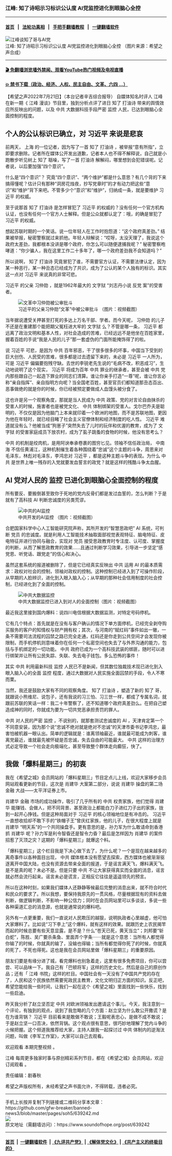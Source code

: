 ### 江峰: 知了诗昭示习标识公认度 AI党监控进化到眼脑心全控
------------------------

#### [首页](https://github.com/gfw-breaker/banned-news3/blob/master/README.md) &nbsp;&nbsp;|&nbsp;&nbsp; [法轮功真相](https://github.com/begood0513/basic/blob/master/README.md)  &nbsp;&nbsp;|&nbsp;&nbsp; [手把手翻墙教程](https://github.com/gfw-breaker/guides/wiki)  &nbsp;&nbsp;|&nbsp;&nbsp; [一键翻墙软件](https://github.com/gfw-breaker/nogfw/blob/master/README.md)  



<div><img alt="江峰谈知了哥与AI党" src="https://img.soundofhope.org/2022-07/1658375259712-1658425777707.jpeg"/>
<br/><figcaption class="caption">
 江峰: 知了诗昭示习标识公认度 AI党监控进化到眼脑心全控 （图片来源：希望之声合成）
</figcaption></div><hr/>

#### [ 🎬  免翻墙浏览墙外禁闻、观看YouTube热门视频及电视直播](https://github.com/gfw-breaker/HelloWorld)

#### [ 💥  禁书下载（政治、经济、人权、民主自由、文革、六四 ...）](https://github.com/gfw-breaker/books/blob/master/README.md)

<div><div class="Content__Wrapper sc-1bvya0-0 grZQxZ">
 <p class="meta-top">
  <span class="meta">
   【希望之声2022年7月21日】（本台记者辛吉综合报导）
  </span>
  自媒体知名时评人
  <ok href="/term/3461">
   江峰
  </ok>
  在新一期《
  <ok href="/term/3461">
   江峰
  </ok>
  漫谈》节目里，独到分析点评了进日
  <ok href="/term/762155">
   知了
  </ok>
  <ok href="/term/55076">
   打油诗
  </ok>
  带来的舆情效应所反映出的问题，以及
  <ok href="/term/1059">
   中共
  </ok>
  大数据科技手段严密
  <ok href="/term/3718">
   监控
  </ok>
  人民，已达到眼脑心全面控制的程度。
 </p>
 <h2>
  个人的公认标识已确立，对
  <ok href="/term/1063">
   习近平
  </ok>
  来说是悲哀
 </h2>
 <p>
  前两天，
  <ok href="/term/2303">
   上海
  </ok>
  的一位记者，因为写了一首
  <ok href="/term/762155">
   知了
  </ok>
  <ok href="/term/55076">
   打油诗
  </ok>
  ，被举报“意有所指”，立即要求删除。记者所在媒体公开发出道歉，记者本人也不得不解释说，自己就是小跑散步听见树上
  <ok href="/term/762155">
   知了
  </ok>
  聒噪，写了一首
  <ok href="/term/55076">
   打油诗
  </ok>
  解解闷，哪里想到会犯错误呢。记者说，以后要加强“四个意识”。
 </p>
 <p>
  什么是“四个意识”？ 究竟“四个意识”、“两个维护”都是什么意思？有几个背的下来搞得懂呢？估计只有那种“洞房花烛夜，抄写党章时”的才有动力把这些“意识”和“维护”背下来吧。不管多少个“意识”和“维护”，归纳成一条，就是要维护
  <ok href="/term/1063">
   习近平
  </ok>
  的权威。
 </p>
 <p>
  至于说那首
  <ok href="/term/762155">
   知了
  </ok>
  <ok href="/term/55076">
   打油诗
  </ok>
  是怎样冒犯了
  <ok href="/term/1063">
   习近平
  </ok>
  的权威的？没有任何一个官方机构认证，也没有任何一个官方人士解释。但是公众就都认定了：哦，的确是冒犯了
  <ok href="/term/1063">
   习近平
  </ok>
  的权威。
 </p>
 <p>
  想起苏联时期的一个笑话。说一位年轻人在工作时抱怨道：“这个政府真差劲。” 结果被举报，秘密警察就过来抓他。年轻人辩解说：“哎呀，太没天理了，我说这个政府太差劲，我都根本没讲是哪个政府，你怎么可以随便逮捕我呢？” 秘密警察咆哮道：“你少骗人，我在这里工作二十多年了，哪一个政府差劲我不会知道吗？”
 </p>
 <p>
  所以说啊，
  <ok href="/term/762155">
   知了
  </ok>
  <ok href="/term/55076">
   打油诗
  </ok>
  究竟冒犯了谁，不需要官方认证，不需要法律认定，因为某一种恶行，某一种丑态已经成为了共识，成为了公认的某个人独有的标识。其实这一点对
  <ok href="/term/1063">
   习近平
  </ok>
  来说真的非常可悲。
 </p>
 <p>
  <ok href="/term/1063">
   习近平
  </ok>
  的父亲
  <ok href="/term/3460">
   习仲勋
  </ok>
  ，就是1962年最大的
  <ok href="/term/30129">
   文字狱
  </ok>
  “刘志丹小说
  <ok href="/term/175949">
   反党
  </ok>
  案”的受害者。
 </p>
 <figure class="OImage__StyledFigure-sc-1lfley0-0 hHSfVg">
  <img alt="文革中习仲勋被公审批斗" src="https://img.soundofhope.org/2022-07/1658425208939.jpg"/>
  <br/><figcaption>
   习近平的父亲习仲勋“文革”中被公审批斗 （图片：视频截图）
  </figcaption>
 </figure>
 <p>
  当年据说遭受关押甚至打死的多达上万名干部、学者。而今天呢，
  <ok href="/term/3460">
   习仲勋
  </ok>
  的儿子不还是在重建那个能把期父冤枉进大牢的
  <ok href="/term/30129">
   文字狱
  </ok>
  么？不管是哪一条，
  <ok href="/term/1063">
   习近平
  </ok>
  都远离了政治文明和基本人性，对社会造成的苦难，已经远远不是他坐在百姓家里，握着百姓的手说“我是人民的儿子”那一套虚伪的门面所能掩饰得了的啦。
 </p>
 <p>
  说
  <ok href="/term/1063">
   习近平
  </ok>
  可悲，是因为
  <ok href="/term/1059">
   中共
  </ok>
  百年邪恶，干了很多很多的坏事，中国当下受到的巨大创伤、人民受的苦难，很多都是过去遗留下来的，未必是
  <ok href="/term/1063">
   习近平
  </ok>
  一人所为，可是
  <ok href="/term/1063">
   习近平
  </ok>
  偏偏要抱残守缺。去世的李锐老先生说的“毛病不改，积恶成习”，生动地说明了这个现实，
  <ok href="/term/1063">
   习近平
  </ok>
  将成为百年
  <ok href="/term/1059">
   中共
  </ok>
  罪业的继承者，甚至会被
  <ok href="/term/1059">
   中共
  </ok>
  党内那些跟自己一起造下罪业的同志们清算。谁让你亲手打造“一尊”呢，谁让你言必称“亲自指挥”、亲自指明方向呢？当全国老百姓，甚至官员们都知道那丑态百出、恶事做绝的就是你的时候，你已经被预定要做成人血馒头被分食了。
 </p>
 <p>
  这也许是另一个观察角度，那就是当人民成为
  <ok href="/term/1059">
   中共
  </ok>
  政策、党的对言论自由抹杀的受害人的时候，施害者也是被党文化、
  <ok href="/term/1059">
   中共
  </ok>
  体制绑架的受害人。戈尔巴乔夫是聪明的，不仅仅是因为他脑门上本来就印着一个欧洲的地图，而不是苏联地图，更因为他在年轻时，就已经目睹了社会主义官僚体制和经济制度的吃人性。
  <ok href="/term/1063">
   习近平
  </ok>
  难道就没有么？他被当成“狗崽子”突然失去了儿时的玩伴和优渥的教育，成为了
  <ok href="/term/30129">
   文字狱
  </ok>
  的受害家庭成员下放农村，成为了虱子跳蚤的食物的时候，他没有思考么？
 </p>
 <p>
  <ok href="/term/1059">
   中共
  </ok>
  的机制是绞肉机，是用阿谀奉承卷裹的图穷匕见。领袖不信任政治局，
  <ok href="/term/3731">
   中南海
  </ok>
  不信任黄浦江，这种机制催生着各种围绕着“忠诚”这个主题的斗争，周恩来对毛泽东，林彪对毛泽东，李鸿忠对
  <ok href="/term/1063">
   习近平
  </ok>
  ，都是这种主题斗争的表现。为什么
  <ok href="/term/1059">
   中共
  </ok>
  是世界上唯一残存的入党就要发血誓言的政党？就是这样的残酷斗争太血腥。
 </p>
 <h2>
  <ok href="/term/3245">
   AI
  </ok>
  党对人民的
  <ok href="/term/3718">
   监控
  </ok>
  已进化到眼脑心全面控制的程度
 </h2>
 <p>
  所有要反、要搬倒甚至致你于死地的党内反骨们都是发过血誓的，怎么判断？于是就有了高科技
  <ok href="/term/3245">
   AI
  </ok>
  判断忠诚度的另类荒谬。
 </p>
 <figure class="OImage__StyledFigure-sc-1lfley0-0 hHSfVg">
  <img alt="中共的AI监控" src="https://img.soundofhope.org/2022-07/1658425463726.jpg"/>
  <br/><figcaption>
   中共开发的AI监控 （图片：视频截图）
  </figcaption>
 </figure>
 <p>
  合肥国家科学中心人工智能研究院声称，其所开发的“智慧思政吧”
  <ok href="/term/3245">
   AI
  </ok>
  系统，可判断
  <ok href="/term/198124">
   党员
  </ok>
  的忠诚度。就是利用人工智能技术抽取面部视觉表观特征、脑电特征、皮电特征并进行协同与融合，实现对
  <ok href="/term/198124">
   党员
  </ok>
  接受思政教育时专注度、认可度、掌握度的判断，从而了解思政教育的效果......且通过判断学习效果，引导进一步坚定“感党恩、听党话、跟党走”的信心和决心。
 </p>
 <p>
  虽然这套系统的报道被删除了，但是它已经真实反映出
  <ok href="/term/1059">
   中共
  </ok>
  运用
  <ok href="/term/3245">
   AI
  </ok>
  的最本质需求：政权对社会的控制，领袖对政权的控制。这种控制已经进入到了可操作阶段，从早期的人脸辨识，进化到入眼入脑入心；从早期的那种社会信用制度的社会控制，已经进化到了全面的控制。
 </p>
 <figure class="OImage__StyledFigure-sc-1lfley0-0 hHSfVg">
  <img alt="中共大数据监控" src="https://img.soundofhope.org/2022-07/1658425617152.jpg"/>
  <br/><figcaption>
   中共大数据监控已进入到对人的全面控制（图片：视频截图）
  </figcaption>
 </figure>
 <p>
  最近我这里接到国内爆料：说四川电信根据大数据监测，对特定号码停机。
 </p>
 <p>
  它有几个特点：首先就是在没有与客户确认的情况下单方面停机，已经完全剥夺购买服务的客户的知情权与财产拥有权；其次，与河南的“赋红码”事件如出一辙，一条不需要司法流程的囚禁之路已完全走通，红码还是你走到公共空间才会发现你被限制，而手机停机则意味着你在任何一个私密空间也失去了与外界沟通的能力，包括与手机绑定的一切功能。
  <ok href="/term/1059">
   中共
  </ok>
  政府已成为一个高科技武装的绑匪，随时可以进行绑架并让所有公民失踪、失联、失去电子钱包。多么恐怖的事件！
 </p>
 <p>
  其实
  <ok href="/term/1059">
   中共
  </ok>
  利用最新科技
  <ok href="/term/3718">
   监控
  </ok>
  人民已不是新闻，但其数位独裁技术现已进化到入眼入脑入心的全面
  <ok href="/term/3718">
   监控
  </ok>
  程度，通过大数据对人民实施全面囚禁的手段，令人不寒而栗。
 </p>
 <p>
  当然，我还是鼓励大家有不同的观察角度。
  <ok href="/term/762155">
   知了
  </ok>
  <ok href="/term/55076">
   打油诗
  </ok>
  ，塑造了新的
  <ok href="/term/762155">
   知了
  </ok>
  哥，就跟说小熊维尼、说包子，还有我说的习三怕、习三世一样，都成了专属名词，就跟前苏联的笑话一样：我二十年警察了，还不知道哪个政府真差劲么。在把自己塑造成神的同时，你就成为要为一切共党恶承担责罚的罪人。
 </p>
 <p>
  <ok href="/term/1059">
   中共
  </ok>
  对人民的严密
  <ok href="/term/3718">
   监控
  </ok>
  ，不说别的，就那套测试忠诚度的
  <ok href="/term/3245">
   AI
  </ok>
  ，天津肯定第一个不同意安装，因为那个说“忠诚不绝对就是绝对不忠诚”的天津市委书记李鸿忠，最害怕被机器一眼认出。简单的逻辑就是：谁离领袖最近，谁就最可能成为刺客，谁离党最近，谁就最先被怀疑是否忠诚，失去自由的可能最大。
  <ok href="/term/1059">
   中共
  </ok>
  这样的治理方式必定导致一个社会走向极端化，甚至导致整个群体走向癫狂，快了。
 </p>
 <h2>
  我做「爆料星期三」的初衷
 </h2>
 <p>
  我在《希望之城》会员网站的「爆料星期三」节目定点儿上线，欢迎大家移步会员网站观看更新的节目，这次是
  <ok href="/term/3108">
   肖建华
  </ok>
  大案第二部分，说说
  <ok href="/term/3108">
   肖建华
  </ok>
  操盘的第二场
  <ok href="/term/3667">
   金融
  </ok>
  大战——太平洋证券上市。
 </p>
 <p>
  <ok href="/term/3108">
   肖建华
  </ok>
  <ok href="/term/3667">
   金融
  </ok>
  市场的成功操作，吸引了几乎所有的
  <ok href="/term/1059">
   中共
  </ok>
  权贵家族，他们觉得
  <ok href="/term/3108">
   肖建华
  </ok>
  能赚钱、会做人，把不同背景、甚至政治上都能白刀子进红刀子出的家族，拢到一起开心挣钱。但是这种局面对于
  <ok href="/term/1063">
   习近平
  </ok>
  的核心领袖地位是有冲击的。
  <ok href="/term/1063">
   习近平
  </ok>
  一直想收拾却不敢下手的“铁帽子王”曾庆红家族，他的儿子，在很大程度上就是
  <ok href="/term/3108">
   肖建华
  </ok>
  “明天系”的一个共同操盘手。更有意思的是，孙力军为什么敢请命到香港抓
  <ok href="/term/3108">
   肖建华
  </ok>
  呢？孙力军是利令智昏还是智令力昏？最后是怎样因为
  <ok href="/term/3108">
   肖建华
  </ok>
  的案件招惹了灭顶之灾？这期的「爆料星期三」就爆这个料。
 </p>
 <p>
  「爆料星期三」这个栏目我是下决心做下去了，为什么呢？一个是现在越来越多的离奇事件以各种面目出现，
  <ok href="/term/1059">
   中共
  </ok>
  媒体根本没有愿望去探索，西方媒体也被渐渐驱逐离开中国大陆，也没有资源去带来全面的报道，于是谣言满天飞，爆料满天飞。是不是真的呢？未必不是。但是只要
  <ok href="/term/1059">
   中共
  </ok>
  不让大家获得真实而全面的消息，谣言就必然会流行起来。谣言未必是谎言，正相反它往往是遥遥领先的预言。
 </p>
 <p>
  所以在这种时刻，如果我们媒体人还静静等候最后完整的消息出来，就不符合时代和民众的要求了。所以我想，要保持我原先的一贯风格，尽量根据现有的资料去做判断，做逻辑判断，不影响一种公信力；同时在会员网站里可以多谈谈，多说一些各种渠道汇总的消息源，也就是通常说的爆料吧。
 </p>
 <p>
  另外有一点更重要，我们一直说对人民欺压的越狠，说明执政者心里越虚，他可怕大家爆料了。比如说“习下李上”这个爆料，就有这样的效果。就跟历史上农民揭竿而起的时候总要有些天意显露，是不是？什么“苍天已死，黄天当立”；刘邦要“斩白蛇”，陈胜、吴广要杀条鱼、里面弄个字条⋯⋯就是这个意思：当所有人都觉得你输了的时候，你就真的输了，没输也得输；当所有都觉得你死了的时候，你就真的死了，不死也得死。这也是我在会员网站里做「爆料星期三」的重要原因。
 </p>
 <p>
  朋友们要是有缘分进了城，看完爆料也别急着走，这里有很多免费项目，你可以尝尝、可以品味一下。我自己有「巴顿将军」这样的历史文化，然后是自己的原创作品；还有「
  <ok href="/term/3461">
   江峰
  </ok>
  书院」这样的栏目。中国社会有一天没有了中国共产党的存在了，人民和这个民族依然需要宪政民主教育，文化文明归正方面的知识。反正吧，希望您能给我一些时间，让我们一起在这个《希望之城》里面找到一些快乐，找到一些启迪。
 </p>
 <p>
  昨天我分析了赵立坚否定
  <ok href="/term/1059">
   中共
  </ok>
  对欧洲领袖发出邀请这个事儿。今天，我注意到一个评论，有独到的观点，说到了我忽略的几个方面：赵立坚为什么敢公开撒谎？是在为谁背锅？
  <ok href="/term/1063">
   习近平
  </ok>
  目前看来是敢做不敢说；王毅呢表忠心，是做不成不敢说；于是赵立坚一口否决，依然背锅。这个观点很有意思，很巧妙地理解了党内斗争的火候把握。这个频道我推荐给大家，主持人跟我一起探讨过
  <ok href="/term/1059">
   中共
  </ok>
  体制内的逆淘汰问题，叫做《李军工作室》，大家可以自己去观看。
 </p>
 <p>
  欢迎观看
  <ok href="https://youtu.be/mNPP9aiG0WE">
   本期完整视频
  </ok>
  。
 </p>
 <p>
  <ok href="https://www.soundofhope.org/term/3461">
   江峰
  </ok>
  每周更多独家时事与原创精彩系列节目，都在《希望之城》会员网站，欢迎
  <ok href="https://landofhope.tv/jiangfeng">
   订阅观看
  </ok>
  。
 </p>
 <p class="meta-btm">
  责任编辑：剧春秋
 </p>
 <p class="meta-btm">
  希望之声版权所有，未经希望之声书面允许，不得转载，违者必究。
 </p>
</div>
</div>
<hr/>
手机上长按并复制下列链接或二维码分享本文章：<br/>
https://github.com/gfw-breaker/banned-news3/blob/master/pages/soh5/639242.md <br/>
<a href='https://github.com/gfw-breaker/banned-news3/blob/master/pages/soh5/639242.md'><img src='https://github.com/gfw-breaker/banned-news3/blob/master/pages/soh5/639242.md.png'/></a> <br/>
原文地址（需翻墙访问）：https://www.soundofhope.org/post/639242


------------------------
#### [首页](https://github.com/gfw-breaker/banned-news3/blob/master/README.md) &nbsp;|&nbsp; [一键翻墙软件](https://github.com/gfw-breaker/nogfw/blob/master/README.md) &nbsp;| [《九评共产党》](https://github.com/gfw-breaker/9ping.md/blob/master/README.md#九评之一评共产党是什么) | [《解体党文化》](https://github.com/gfw-breaker/jtdwh.md/blob/master/README.md) | [《共产主义的终极目的》](https://github.com/gfw-breaker/gczydzjmd.md/blob/master/README.md)


<img src='http://gfw-breaker.win/banned-news3/pages/soh5/639242.md' width='0px' height='0px'/>